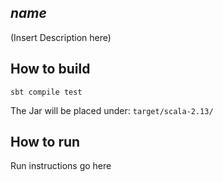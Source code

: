 $name$
------

(Insert Description here)


## How to build

`sbt compile test`

The Jar will be placed under: `target/scala-2.13/`
 
## How to run

Run instructions go here


